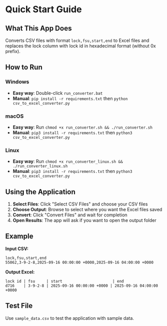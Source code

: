 # Quick Start Guide

## What This App Does
Converts CSV files with format `lock,fsu,start,end` to Excel files and replaces the lock column with lock id in hexadecimal format (without 0x prefix).

## How to Run

### Windows
- **Easy way**: Double-click `run_converter.bat`
- **Manual**: `pip install -r requirements.txt` then `python csv_to_excel_converter.py`

### macOS
- **Easy way**: Run `chmod +x run_converter.sh && ./run_converter.sh`
- **Manual**: `pip3 install -r requirements.txt` then `python3 csv_to_excel_converter.py`

### Linux
- **Easy way**: Run `chmod +x run_converter_linux.sh && ./run_converter_linux.sh`
- **Manual**: `pip3 install -r requirements.txt` then `python3 csv_to_excel_converter.py`

## Using the Application

1. **Select Files**: Click "Select CSV Files" and choose your CSV files
2. **Choose Output**: Browse to select where you want the Excel files saved
3. **Convert**: Click "Convert Files" and wait for completion
4. **Open Results**: The app will ask if you want to open the output folder

## Example
**Input CSV:**
```
lock,fsu,start,end
55062,3-9-2-8,2025-09-16 00:00:00 +0000,2025-09-16 04:00:00 +0000
```

**Output Excel:**
```
lock id | fsu     | start                      | end
d716    | 3-9-2-8 | 2025-09-16 00:00:00 +0000 | 2025-09-16 04:00:00 +0000
```

## Test File
Use `sample_data.csv` to test the application with sample data.